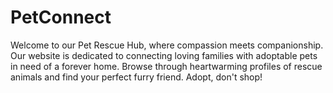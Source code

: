 # PetConnect
Welcome to our Pet Rescue Hub, where compassion meets companionship. Our website is dedicated to connecting loving families with adoptable pets in need of a forever home. Browse through heartwarming profiles of rescue animals and find your perfect furry friend. Adopt, don't shop!
